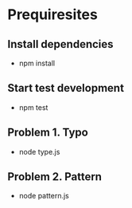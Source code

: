 # Prequiresites

## Install dependencies
- npm install

## Start test development

- npm test

## Problem 1. Typo

- node type.js

## Problem 2. Pattern

- node pattern.js
